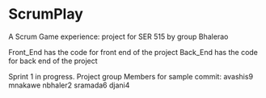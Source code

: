 # ScrumPlay


A Scrum Game experience: project for SER 515 by group Bhalerao

Front_End has the code for front end of the project
Back_End has the code for back end of the project

Sprint 1 in progress.
Project group Members for sample commit:
avashis9
mnakawe
nbhaler2
sramada6
djani4
